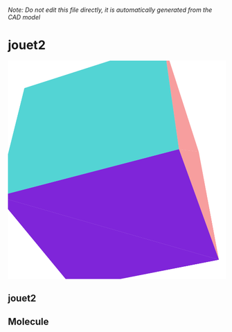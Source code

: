 ###### Note: Do not edit this file directly, it is automatically generated from the CAD model

# jouet2

![](/project.svg)

## jouet2


## Molecule


